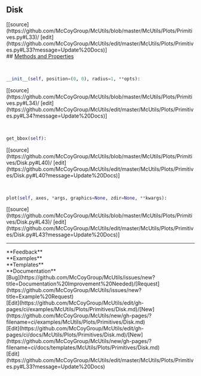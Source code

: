 ## <a id="McUtils.Plots.Primitives.Disk">Disk</a> 

<div class="docs-source-link" markdown="1">
[[source](https://github.com/McCoyGroup/McUtils/blob/master/McUtils/Plots/Primitives.py#L33)/
[edit](https://github.com/McCoyGroup/McUtils/edit/master/McUtils/Plots/Primitives.py#L33?message=Update%20Docs)]
</div>









<div class="collapsible-section">
 <div class="collapsible-section collapsible-section-header" markdown="1">
## <a class="collapse-link" data-toggle="collapse" href="#methods" markdown="1"> Methods and Properties</a> <a class="float-right" data-toggle="collapse" href="#methods"><i class="fa fa-chevron-down"></i></a>
 </div>
 <div class="collapsible-section collapsible-section-body collapse show" id="methods" markdown="1">
 
<a id="McUtils.Plots.Primitives.Disk.__init__" class="docs-object-method">&nbsp;</a> 
```python
__init__(self, position=(0, 0), radius=1, **opts): 
```
<div class="docs-source-link" markdown="1">
[[source](https://github.com/McCoyGroup/McUtils/blob/master/McUtils/Plots/Primitives.py#L34)/
[edit](https://github.com/McCoyGroup/McUtils/edit/master/McUtils/Plots/Primitives.py#L34?message=Update%20Docs)]
</div>


<a id="McUtils.Plots.Primitives.Disk.get_bbox" class="docs-object-method">&nbsp;</a> 
```python
get_bbox(self): 
```
<div class="docs-source-link" markdown="1">
[[source](https://github.com/McCoyGroup/McUtils/blob/master/McUtils/Plots/Primitives/Disk.py#L40)/
[edit](https://github.com/McCoyGroup/McUtils/edit/master/McUtils/Plots/Primitives/Disk.py#L40?message=Update%20Docs)]
</div>


<a id="McUtils.Plots.Primitives.Disk.plot" class="docs-object-method">&nbsp;</a> 
```python
plot(self, axes, *args, graphics=None, zdir=None, **kwargs): 
```
<div class="docs-source-link" markdown="1">
[[source](https://github.com/McCoyGroup/McUtils/blob/master/McUtils/Plots/Primitives/Disk.py#L43)/
[edit](https://github.com/McCoyGroup/McUtils/edit/master/McUtils/Plots/Primitives/Disk.py#L43?message=Update%20Docs)]
</div>
 </div>
</div>












---


<div markdown="1" class="text-secondary">
<div class="container">
  <div class="row">
   <div class="col" markdown="1">
**Feedback**   
</div>
   <div class="col" markdown="1">
**Examples**   
</div>
   <div class="col" markdown="1">
**Templates**   
</div>
   <div class="col" markdown="1">
**Documentation**   
</div>
   <div class="col" markdown="1">
   
</div>
   <div class="col" markdown="1">
   
</div>
   <div class="col" markdown="1">
   
</div>
</div>
  <div class="row">
   <div class="col" markdown="1">
[Bug](https://github.com/McCoyGroup/McUtils/issues/new?title=Documentation%20Improvement%20Needed)/[Request](https://github.com/McCoyGroup/McUtils/issues/new?title=Example%20Request)   
</div>
   <div class="col" markdown="1">
[Edit](https://github.com/McCoyGroup/McUtils/edit/gh-pages/ci/examples/McUtils/Plots/Primitives/Disk.md)/[New](https://github.com/McCoyGroup/McUtils/new/gh-pages/?filename=ci/examples/McUtils/Plots/Primitives/Disk.md)   
</div>
   <div class="col" markdown="1">
[Edit](https://github.com/McCoyGroup/McUtils/edit/gh-pages/ci/docs/McUtils/Plots/Primitives/Disk.md)/[New](https://github.com/McCoyGroup/McUtils/new/gh-pages/?filename=ci/docs/templates/McUtils/Plots/Primitives/Disk.md)   
</div>
   <div class="col" markdown="1">
[Edit](https://github.com/McCoyGroup/McUtils/edit/master/McUtils/Plots/Primitives.py#L33?message=Update%20Docs)   
</div>
   <div class="col" markdown="1">
   
</div>
   <div class="col" markdown="1">
   
</div>
   <div class="col" markdown="1">
   
</div>
</div>
</div>
</div>